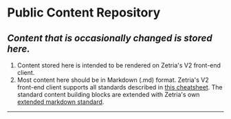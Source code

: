 # Public Content Repository
*Content that is occasionally changed is stored here.*
---
  
1. Content stored here is intended to be rendered on Zetria's V2 front-end client. 
1. Most content here should be in Markdown (.md) format. Zetria's V2 front-end client supports all standards described in [this cheatsheet](https://www.markdownguide.org/cheat-sheet/). The standard content building blocks are extended with Zetria's own [extended markdown standard](/docs/md-extension). 
  
--- 
